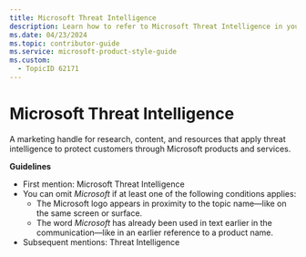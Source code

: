 ```yaml
---
title: Microsoft Threat Intelligence
description: Learn how to refer to Microsoft Threat Intelligence in your content.
ms.date: 04/23/2024
ms.topic: contributor-guide
ms.service: microsoft-product-style-guide
ms.custom:
  - TopicID 62171
---
```



# Microsoft Threat Intelligence

A marketing handle for research, content, and resources that apply threat intelligence to protect customers through Microsoft products and services.

**Guidelines**

- First mention: Microsoft Threat Intelligence
- You can omit *Microsoft* if at least one of the following conditions applies:
  - The Microsoft logo appears in proximity to the topic name—like on the same screen or surface.
  - The word *Microsoft* has already been used in text earlier in the communication—like in an earlier reference to a product name.
- Subsequent mentions: Threat Intelligence

